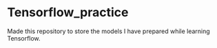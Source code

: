 # Tensorflow_practice
Made this repository to store the models I have prepared while learning Tensorflow.
